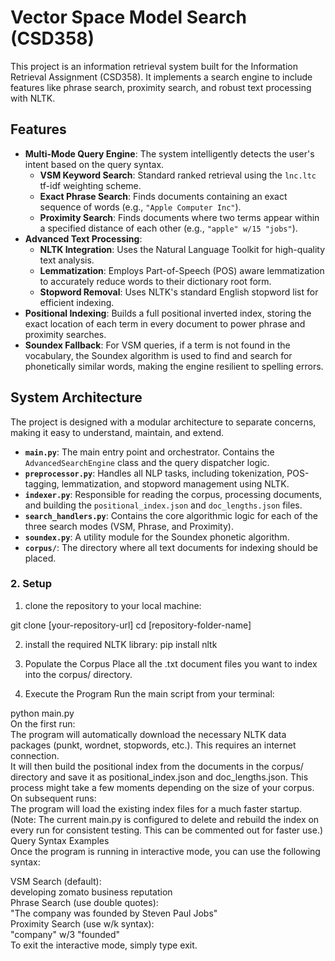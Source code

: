 # Vector Space Model Search (CSD358)

This project is an information retrieval system built for the Information Retrieval Assignment (CSD358). It implements a search engine to include features like phrase search, proximity search, and robust text processing with NLTK.

## Features

- **Multi-Mode Query Engine**: The system intelligently detects the user's intent based on the query syntax.
  - **VSM Keyword Search**: Standard ranked retrieval using the `lnc.ltc` tf-idf weighting scheme.
  - **Exact Phrase Search**: Finds documents containing an exact sequence of words (e.g., `"Apple Computer Inc"`).
  - **Proximity Search**: Finds documents where two terms appear within a specified distance of each other (e.g., `"apple" w/15 "jobs"`).
- **Advanced Text Processing**:
  - **NLTK Integration**: Uses the Natural Language Toolkit for high-quality text analysis.
  - **Lemmatization**: Employs Part-of-Speech (POS) aware lemmatization to accurately reduce words to their dictionary root form.
  - **Stopword Removal**: Uses NLTK's standard English stopword list for efficient indexing.
- **Positional Indexing**: Builds a full positional inverted index, storing the exact location of each term in every document to power phrase and proximity searches.
- **Soundex Fallback**: For VSM queries, if a term is not found in the vocabulary, the Soundex algorithm is used to find and search for phonetically similar words, making the engine resilient to spelling errors.

## System Architecture

The project is designed with a modular architecture to separate concerns, making it easy to understand, maintain, and extend.

- **`main.py`**: The main entry point and orchestrator. Contains the `AdvancedSearchEngine` class and the query dispatcher logic.
- **`preprocessor.py`**: Handles all NLP tasks, including tokenization, POS-tagging, lemmatization, and stopword management using NLTK.
- **`indexer.py`**: Responsible for reading the corpus, processing documents, and building the `positional_index.json` and `doc_lengths.json` files.
- **`search_handlers.py`**: Contains the core algorithmic logic for each of the three search modes (VSM, Phrase, and Proximity).
- **`soundex.py`**: A utility module for the Soundex phonetic algorithm.
- **`corpus/`**: The directory where all text documents for indexing should be placed.


### 2. Setup

1. clone the repository to your local machine:

git clone [your-repository-url]
cd [repository-folder-name]

2. install the required NLTK library:
pip install nltk

3. Populate the Corpus
Place all the .txt document files you want to index into the corpus/ directory.

5. Execute the Program
Run the main script from your terminal:

python main.py<br>
On the first run:<br>
The program will automatically download the necessary NLTK data packages (punkt, wordnet, stopwords, etc.). This requires an internet connection.<br>
It will then build the positional index from the documents in the corpus/ directory and save it as positional_index.json and doc_lengths.json. This process might take a few moments depending on the size of your corpus.<br>
On subsequent runs:<br>
The program will load the existing index files for a much faster startup. (Note: The current main.py is configured to delete and rebuild the index on every run for consistent testing. This can be commented out for faster use.)<br>
Query Syntax Examples<br>
Once the program is running in interactive mode, you can use the following syntax:<br>

VSM Search (default):<br>
  developing zomato business reputation<br>
Phrase Search (use double quotes):<br>
  "The company was founded by Steven Paul Jobs"<br>
Proximity Search (use w/k syntax):<br>
  "company" w/3 "founded"<br>
To exit the interactive mode, simply type exit.<br>
